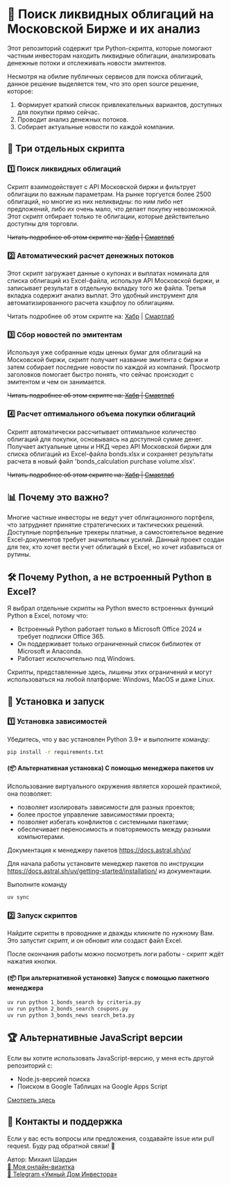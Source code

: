 # 🚀 Поиск ликвидных облигаций на Московской Бирже и их анализ

Этот репозиторий содержит три Python-скрипта, которые помогают частным инвесторам находить ликвидные облигации, анализировать денежные потоки и отслеживать новости эмитентов. 

Несмотря на обилие публичных сервисов для поиска облигаций, данное решение выделяется тем, что это open source решение, которое:
1. Формирует краткий список привлекательных вариантов, доступных для покупки прямо сейчас.
2. Проводит анализ денежных потоков.
3. Собирает актуальные новости по каждой компании.

## 🔧 Три отдельных скрипта

### 1️⃣ Поиск ликвидных облигаций
Скрипт взаимодействует с API Московской биржи и фильтрует облигации по важным параметрам. 
На рынке торгуется более 2500 облигаций, но многие из них неликвидны: по ним либо нет предложений, либо их очень мало, что делает покупку невозможной. Этот скрипт отбирает только те облигации, которые действительно доступны для торговли.

~~Читать подробнее об этом скрипте на: [Хабр](https://habr.com/ru/users/empenoso/) | [Смартлаб](https://smart-lab.ru/mobile/users/empenoso/blog/)~~

### 2️⃣ Автоматический расчет денежных потоков
Этот скрипт загружает данные о купонах и выплатах номинала для списка облигаций из Excel-файла, используя API Московской биржи, и записывает результат в отдельную вкладку того же файла. Третья вкладка содержит анализ выплат. Это удобный инструмент для автоматизированного расчета кэшфлоу по облигациям.

Читать подробнее об этом скрипте на: [Хабр](https://habr.com/ru/articles/882608/) | [Смартлаб](https://smart-lab.ru/blog/1117802.php)

### 3️⃣ Сбор новостей по эмитентам
Используя уже собранные коды ценных бумаг для облигаций на Московской биржи, скрипт получает название эмитента с биржи и затем собирает последние новости по каждой из компаний. Просмотр заголовков помогает быстро понять, что сейчас происходит с эмитентом и чем он занимается.

~~Читать подробнее об этом скрипте на: [Хабр](https://habr.com/ru/articles/883704/) | [Смартлаб](https://smart-lab.ru/mobile/users/empenoso/blog/)~~

### 4️⃣ Расчет оптимального объема покупки облигаций

Скрипт автоматически рассчитывает оптимальное количество облигаций для покупки, основываясь на доступной сумме денег. Получает актуальные цены и НКД через API Московской биржи для списка облигаций из Excel-файла bonds.xlsx и сохраняет результаты расчета в новый файл 'bonds_calculation purchase volume.xlsx'.

~~Читать подробнее об этом скрипте на: [Хабр](https://habr.com/ru/users/empenoso/) | [Смартлаб](https://smart-lab.ru/mobile/users/empenoso/blog/)~~

## 📊 Почему это важно?
Многие частные инвесторы не ведут учет облигационного портфеля, что затрудняет принятие стратегических и тактических решений. Доступные портфельные трекеры платные, а самостоятельное ведение Excel-документов требует значительных усилий. Данный проект создан для тех, кто хочет вести учет облигаций в Excel, но хочет избавиться от рутины.

## 🛠️ Почему Python, а не встроенный Python в Excel?
Я выбрал отдельные скрипты на Python вместо встроенных функций Python в Excel, потому что:
- Встроенный Python работает только в Microsoft Office 2024 и требует подписки Office 365.
- Он поддерживает только ограниченный список библиотек от Microsoft и Anaconda.
- Работает исключительно под Windows.

Скрипты, представленные здесь, лишены этих ограничений и могут использоваться на любой платформе: Windows, MacOS и даже Linux.

## 📂 Установка и запуск
### 1️⃣ Установка зависимостей
Убедитесь, что у вас установлен Python 3.9+ и выполните команду:
```bash
pip install -r requirements.txt
```
#### (📦 Альтернативная установка) С помощью менеджера пакетов uv
Использование виртуального окружения является хорошей практикой, она позволяет:
- позволяет изолировать зависимости для разных проектов;
- более простое управление зависимостями проекта;
- позволяет избегать конфликтов с системными пакетами;
- обеспечивает переносимость и повторяемость между разными компьютерами.

Документация к менеджеру пакетов https://docs.astral.sh/uv/

Для начала работы установите менеджер пакетов по инструкции https://docs.astral.sh/uv/getting-started/installation/ из документации.

Выполните команду
```bash
uv sync
```

### 2️⃣ Запуск скриптов
Найдите скрипты в проводнике и дважды кликните по нужному Вам. Это запустит скрипт, и он обновит или создаст файл Excel. 

После окончания работы можно посмотреть логи работы - скрипт ждёт нажатия кнопки.

#### (📦 При альтернативной установке) Запуск с помощью пакетного менеджера
```bash
uv run python 1_bonds_search by criteria.py
uv run python 2_bonds_search coupons.py
uv run python 3_bonds_news search_beta.py
```

## 🏆 Альтернативные JavaScript версии
Если вы хотите использовать JavaScript-версию, у меня есть другой репозиторий с:
- Node.js-версией поиска
- Поиском в Google Таблицах на Google Apps Script

[Смотреть здесь](https://github.com/empenoso/SilverFir-Investment-Report)

## 🤝 Контакты и поддержка
Если у вас есть вопросы или предложения, создавайте issue или pull request. Буду рад обратной связи! 🚀

Автор: Михаил Шардин  
[🔗 Моя онлайн-визитка](https://shardin.name/?utm_source=github)  
[📢 Telegram «Умный Дом Инвестора»](https://t.me/+asaEcPax8o41MjQy)
